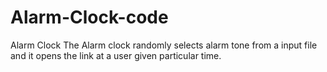 # Alarm-Clock-code
Alarm Clock
The Alarm clock randomly selects alarm tone from  a input file and it opens the link at a user given particular time. 

